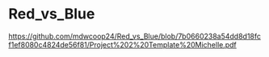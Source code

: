 # Red_vs_Blue
https://github.com/mdwcoop24/Red_vs_Blue/blob/7b0660238a54dd8d18fcf1ef8080c4824de56f81/Project%202%20Template%20Michelle.pdf
